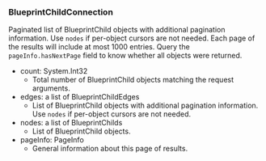 ### BlueprintChildConnection
Paginated list of BlueprintChild objects with additional pagination information. Use `nodes` if per-object cursors are not needed. Each page of the results will include at most 1000 entries. Query the `pageInfo.hasNextPage` field to know whether all objects were returned.

- count: System.Int32
  - Total number of BlueprintChild objects matching the request arguments.
- edges: a list of BlueprintChildEdges
  - List of BlueprintChild objects with additional pagination information. Use `nodes` if per-object cursors are not needed.
- nodes: a list of BlueprintChilds
  - List of BlueprintChild objects.
- pageInfo: PageInfo
  - General information about this page of results.
